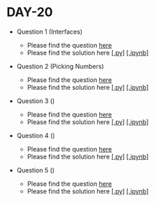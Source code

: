 # DAY-20

* Question 1 (Interfaces)
    * Please find the question [here](./Question-1/question.pdf)
    * Please find the solution here [[.py]](./Question-1/solution.py) [[.ipynb]](./Question-1/solution.ipynb)

* Question 2 (Picking Numbers)
    * Please find the question [here](./Question-2/question.pdf)
    * Please find the solution here [[.py]](./Question-2/solution.py) [[.ipynb]](./Question-2/solution.ipynb)

* Question 3 ()
    * Please find the question [here]()
    * Please find the solution here [[.py]](./Question-3/solution.py) [[.ipynb]](./Question-3/solution.ipynb)

* Question 4 ()
    * Please find the question [here]()
    * Please find the solution here [[.py]](./Question-4/solution.py) [[.ipynb]](./Question-4/solution.ipynb)

* Question 5 ()
    * Please find the question [here](./Question-5/question.pdf)
    * Please find the solution here [[.py]](./Question-5/solution.py) [[.ipynb]](./Question-5/solution.ipynb)
